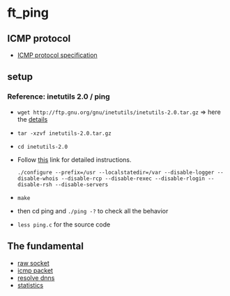 # ft_ping

## ICMP protocol
- [ICMP protocol specification](https://datatracker.ietf.org/doc/html/rfc792)

## setup
### Reference: inetutils 2.0 / ping
- `wget http://ftp.gnu.org/gnu/inetutils/inetutils-2.0.tar.gz` => here the [details](https://ftp.gnu.org/gnu/inetutils/)
-  `tar -xzvf inetutils-2.0.tar.gz`
- `cd inetutils-2.0`
- Follow [this](https://www.fr.linuxfromscratch.org/view/lfs-10.1-fr/chapter08/inetutils.html) link for detailed instructions.

    ```
    ./configure --prefix=/usr --localstatedir=/var --disable-logger --disable-whois --disable-rcp --disable-rexec --disable-rlogin --disable-rsh --disable-servers

    ```
- `make`
- then cd ping and `./ping -?` to check all the behavior
- `less ping.c` for the source code

## The fundamental
- [raw socket](Doc/socket.md)
- [icmp packet](Doc/icmp_packet.md)
- [resolve dnns](Doc/resolve_dns.md)
- [statistics](Doc/statistics.md)
